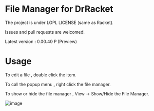 # File Manager for DrRacket
The project is under LGPL LICENSE (same as Racket).

Issues and pull requests are welcomed.  
 
Latest version : 0.00.40 P (Preview)

# Usage
To edit a file , double click the item.

To call the popup menu , right click the file manager.

To show or hide the file manager , View -> Show/Hide the File Manager. 

![image](https://user-images.githubusercontent.com/22510026/43056179-45903640-8e6d-11e8-9efe-dfeed36fbb84.png)


